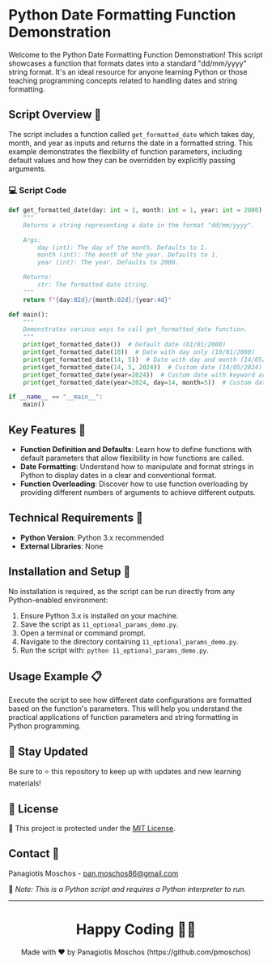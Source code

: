 # Python Date Formatting Function Demonstration

Welcome to the Python Date Formatting Function Demonstration! This script showcases a function that formats dates into a standard "dd/mm/yyyy" string format. It's an ideal resource for anyone learning Python or those teaching programming concepts related to handling dates and string formatting.

## Script Overview 📘

The script includes a function called `get_formatted_date` which takes day, month, and year as inputs and returns the date in a formatted string. This example demonstrates the flexibility of function parameters, including default values and how they can be overridden by explicitly passing arguments.

### :computer: Script Code

```python
def get_formatted_date(day: int = 1, month: int = 1, year: int = 2000) -> str:
    """
    Returns a string representing a date in the format "dd/mm/yyyy".

    Args:
        day (int): The day of the month. Defaults to 1.
        month (int): The month of the year. Defaults to 1.
        year (int): The year. Defaults to 2000.

    Returns:
        str: The formatted date string.
    """
    return f"{day:02d}/{month:02d}/{year:4d}"

def main():
    """
    Demonstrates various ways to call get_formatted_date function.
    """
    print(get_formatted_date())  # Default date (01/01/2000)
    print(get_formatted_date(10))  # Date with day only (10/01/2000)
    print(get_formatted_date(14, 5))  # Date with day and month (14/05/2000)
    print(get_formatted_date(14, 5, 2024))  # Custom date (14/05/2024)
    print(get_formatted_date(year=2024))  # Custom date with keyword argument (01/01/2024)
    print(get_formatted_date(year=2024, day=14, month=5))  # Custom date with all arguments (14/05/2024)

if __name__ == "__main__":
    main()
```

## Key Features 🌟
- **Function Definition and Defaults**: Learn how to define functions with default parameters that allow flexibility in how functions are called.
- **Date Formatting**: Understand how to manipulate and format strings in Python to display dates in a clear and conventional format.
- **Function Overloading**: Discover how to use function overloading by providing different numbers of arguments to achieve different outputs.

## Technical Requirements 🔧
- **Python Version**: Python 3.x recommended
- **External Libraries**: None

## Installation and Setup 🚀
No installation is required, as the script can be run directly from any Python-enabled environment:
1. Ensure Python 3.x is installed on your machine.
2. Save the script as `11_optional_params_demo.py`.
3. Open a terminal or command prompt.
4. Navigate to the directory containing `11_optional_params_demo.py`.
5. Run the script with: `python 11_optional_params_demo.py`.

## Usage Example 📋
Execute the script to see how different date configurations are formatted based on the function's parameters. This will help you understand the practical applications of function parameters and string formatting in Python programming.

## 📢 Stay Updated
Be sure to ⭐ this repository to keep up with updates and new learning materials!

## 📄 License
🔐 This project is protected under the [MIT License](https://mit-license.org/).

## Contact 📧
Panagiotis Moschos - pan.moschos86@gmail.com

🔗 *Note: This is a Python script and requires a Python interpreter to run.*

---
<h1 align=center>Happy Coding 👨‍💻 </h1>

<p align="center">
  Made with ❤️ by Panagiotis Moschos (https://github.com/pmoschos)
</p>

